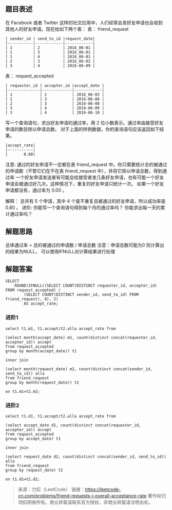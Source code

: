 ## 题目表述

在 Facebook 或者 Twitter 这样的社交应用中，人们经常会发好友申请也会收到其他人的好友申请。现在给如下两个表：
表： friend_request
```mysql
| sender_id | send_to_id |request_date|
|-----------|------------|------------|
| 1         | 2          | 2016_06-01 |
| 1         | 3          | 2016_06-01 |
| 1         | 4          | 2016_06-01 |
| 2         | 3          | 2016_06-02 |
| 3         | 4          | 2016-06-09 |
```
表： request_accepted
```mysql
| requester_id | accepter_id |accept_date |
|--------------|-------------|------------|
| 1            | 2           | 2016_06-03 |
| 1            | 3           | 2016-06-08 |
| 2            | 3           | 2016-06-08 |
| 3            | 4           | 2016-06-09 |
| 3            | 4           | 2016-06-10 |
```

写一个查询语句，求出好友申请的通过率，用 2 位小数表示。通过率由接受好友申请的数目除以申请总数。
对于上面的样例数据，你的查询语句应该返回如下结果。

```mysql
|accept_rate|
|-----------|
|       0.80|
```
注意:
通过的好友申请不一定都在表 friend_request 中。你只需要统计总的被通过的申请数（不管它们在不在表 friend_request 中），并将它除以申请总数，得到通过率
一个好友申请发送者有可能会给接受者发几条好友申请，也有可能一个好友申请会被通过好几次。这种情况下，重复的好友申请只统计一次。
如果一个好友申请都没有，通过率为 0.00 。

解释： 总共有 5 个申请，其中 4 个是不重复且被通过的好友申请，所以成功率是 0.80 。
进阶:
你能写一个查询语句得到每个月的通过率吗？
你能求出每一天的累计通过率吗？


## 解题思路

总体通过率 = 总的被通过的申请数 / 申请总数
注意：申请总数可能为0 则计算出的结果为NULL， 可以使用IFNULL对计算结果进行处理

## 解题答案

```mysql
SELECT
	ROUND(IFNULL((SELECT COUNT(DISTINCT requester_id, accepter_id) FROM request_accepted) / 
		(SELECT COUNT(DISTINCT sender_id, send_to_id) FROM friend_request), 0), 2) 
		AS accept_rate;
```

### 进阶1
```mysql
select t1.m1, t1.accept/t2.alla accept_rate from

(select month(accept_date) m1, count(distinct concat(requester_id, accepter_id)) accept
from request_accepted 
group by month(accept_date)) t1

inner join

(select month(request_date) m2, count(distinct concat(sender_id, send_to_id)) alla
from friend_request 
group by month(request_date)) t2

on t1.m1=t2.m2;
```
### 进阶2
```mysql
select t1.d1, t1.accept/t2.alla accept_rate from

(select accept_date d1, count(distinct concat(requester_id, accepter_id)) accept
from request_accepted 
group by accept_date) t1

inner join

(select request_date d2, count(distinct concat(sender_id, send_to_id)) alla
from friend_request 
group by request_date) t2

on t1.d1=t2.d2;
```

> 来源：力扣（LeetCode）
链接：https://leetcode-cn.com/problems/friend-requests-i-overall-acceptance-rate
著作权归领扣网络所有。商业转载请联系官方授权，非商业转载请注明出处。